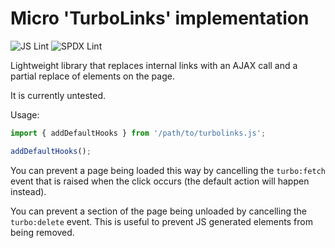 <!--
SPDX-FileCopyrightText: 2020 Benedict Harcourt

SPDX-License-Identifier: BSD-2-Clause
-->

# Micro 'TurboLinks' implementation

![JS Lint](https://github.com/javajawa/microturbolinks/workflows/JS%20Lint/badge.svg)
![SPDX Lint](https://github.com/javajawa/microturbolinks/workflows/SPDX%20Lint/badge.svg)

Lightweight library that replaces internal links with an AJAX call and a
partial replace of elements on the page.

It is currently untested.

Usage:

```js
import { addDefaultHooks } from '/path/to/turbolinks.js';

addDefaultHooks();
```

You can prevent a page being loaded this way by cancelling the `turbo:fetch`
event that is raised when the click occurs (the default action will happen
instead).

You can prevent a section of the page being unloaded by cancelling the
`turbo:delete` event. This is useful to prevent JS generated elements from
being removed.
